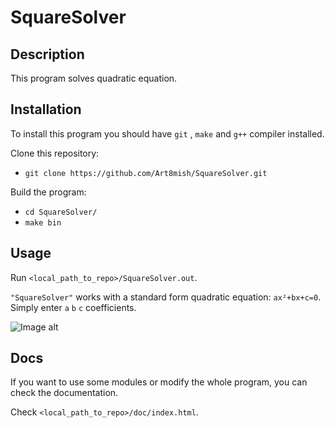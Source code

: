 # SquareSolver

## Description

This program solves quadratic equation.

## Installation

To install this program you should have `git` , `make` and `g++` compiler installed.

Clone this repository:
- `git clone https://github.com/Art8mish/SquareSolver.git` 

Build the program:
- `cd SquareSolver/`
- `make bin`

## Usage

Run `<local_path_to_repo>/SquareSolver.out`.

`"SquareSolver"` works with a standard form quadratic equation: `ax²+bx+c=0`. Simply enter `a` `b` `c` coefficients.

![Image alt](https://github.com/Art8mish/SquareSolver/images/preview.jpg)

## Docs

If you want to use some modules or modify the whole program, you can check the documentation.

Check `<local_path_to_repo>/doc/index.html`.

